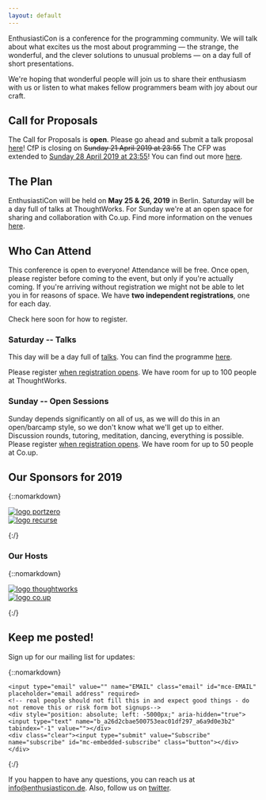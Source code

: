 ```yaml
---
layout: default
---
```


<div class="lead pretty-links">

EnthusiastiCon is a conference for the programming community.
We will talk about what excites us the most about programming — the strange, the wonderful, and the clever solutions to unusual problems — on a day full of short presentations.

We're hoping that wonderful people will join us to share their enthusiasm with us or listen to what makes fellow programmers beam with joy about our craft.

## Call for Proposals

The Call for Proposals is **open**.
Please go ahead and submit a talk proposal [here](https://forms.gle/g6tCLBmqyvWQ5MFr8)!
CfP is closing on ~~Sunday 21 April 2019 at 23:55~~ The CFP was extended to [Sunday 28 April 2019 at 23:55](https://www.timeanddate.com/countdown/launch?iso=20190428T2355&p0=37&msg=EnthusiastiCon+2019+CfP&ud=1&font=cursive)!
You can find out more [here](/cfp).

## The Plan

EnthusiastiCon will be held on **May 25 & 26, 2019** in Berlin.
Saturday will be a day full of talks at ThoughtWorks.
For Sunday we're at an open space for sharing and collaboration with Co.up.
Find more information on the venues [here](/venue).

## Who Can Attend

This conference is open to everyone! Attendance will be free.
Once open, please register before coming to the event, but only if you're actually coming.
If you're arriving without registration we might not be able to let you in for reasons of space.
We have **two independent registrations**, one for each day.

Check here soon for how to register.

### Saturday -- Talks

This day will be a day full of [talks](/talks).
You can find the programme [here](/programme).

Please register [when registration opens]().
We have room for up to 100 people at ThoughtWorks.

### Sunday -- Open Sessions

Sunday depends significantly on all of us, as we will do this in an open/barcamp style, so we don't know what we'll get up to either.
Discussion rounds, tutoring, meditation, dancing, everything is possible.
Please register [when registration opens]().
We have room for up to 50 people at Co.up.

## Our Sponsors for 2019

{::nomarkdown}

<div class="gridify">
  <a href="https://port-zero.com" target="_blank">
    <img alt="logo portzero" title="Port Zero" src="{{ site.baseurl}}/assets/img/logo_portzero.png">
  </a>
</div>

<div class="gridify">
  <a href="https://recurse.com" target="_blank">
    <img alt="logo recurse" title="Recurse Center" src="{{ site.baseurl}}/assets/img/logo_recurse.png">
  </a>
</div>

{:/}

### Our Hosts

{::nomarkdown}

<div class="gridify">
  <a href="https://www.thoughtworks.com/events" target="_blank">
    <img alt="logo thoughtworks" title="ThoughtsWorks" src="{{ site.baseurl}}/assets/img/logo_tw.png">
  </a>
</div>

<div class="gridify">
  <a href=http://co-up.de/events.html target="_blank">
    <img alt="logo co.up"  title="Co.up" src="{{ site.baseurl}}/assets/img/logo_coup.png">
  </a>
</div>

{:/}

## Keep me posted!

Sign up for our mailing list for updates:

{::nomarkdown}
<!-- Begin MailChimp Signup Form -->
<div id="mc_embed_signup">
<form action="https://enthusiasticon.us17.list-manage.com/subscribe/post?u=a26d2cbae500753eac01df297&amp;id=a6a9d0e3b2" method="post" id="mc-embedded-subscribe-form" name="mc-embedded-subscribe-form" class="validate" target="_blank" novalidate>
    <div id="mc_embed_signup_scroll">

	<input type="email" value="" name="EMAIL" class="email" id="mce-EMAIL" placeholder="email address" required>
    <!-- real people should not fill this in and expect good things - do not remove this or risk form bot signups-->
    <div style="position: absolute; left: -5000px;" aria-hidden="true"><input type="text" name="b_a26d2cbae500753eac01df297_a6a9d0e3b2" tabindex="-1" value=""></div>
    <div class="clear"><input type="submit" value="Subscribe" name="subscribe" id="mc-embedded-subscribe" class="button"></div>
    </div>
</form>
</div>

{:/}
<!--End mc_embed_signup-->

If you happen to have any questions, you can reach us at [info@enthusiasticon.de](mailto:info@enthusiasticon.de).
Also, follow us on [twitter](https://twitter.com/enthusiasticon_).

</div>
